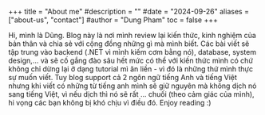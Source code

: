 +++
title = "About me"
#description = ""
#date = "2024-09-26"
aliases = ["about-us", "contact"]
#author = "Dung Pham"
toc = false
+++

Hi, mình là Dũng. Blog này là nơi mình review lại kiến thức, kinh nghiệm của bản thân và chia sẻ với cộng đồng những gì mà mình biết. Các bài viết sẽ tập trung vào backend (.NET vì mình kiếm cơm bằng nó), database, system design,... và sẽ cố gắng đào sâu hết mức có thể với kiến thức mình có chứ không chỉ dừng lại ở dạng tutorial mì ăn liền - vì đó là những thứ mình thực sự muốn viết.
Tuy blog support cả 2 ngôn ngữ tiếng Anh và tiếng Việt nhưng khi viết có những từ tiếng anh mình sẽ giữ nguyên mà không dịch nó sang tiếng Việt, vì nếu dịch thì nó sẽ rất ... chuối (theo cảm giác của mình), hi vọng các bạn không bị khó chịu vì điều đó.
Enjoy reading :)